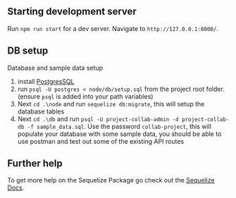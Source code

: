 ## Starting development server

Run `npm run start` for a dev server. Navigate to `http://127.0.0.1:8000/`. 

## DB setup
Database and sample data setup
1. install [PostgresSQL](https://www.postgresql.org/) 
2. run `psql -U postgres < node/db/setup.sql` from the project root folder. (ensure `psql` is added into your path variables)
3. Next `cd .\node` and run `sequelize db:migrate`, this will setup the database tables
4. Next `cd .\db` and run `psql -U project-collab-admin -d project-collab-db -f sample_data.sql`. Use the password `collab-project`, this will populate your database with some sample data, you should be able to use postman and test out some of the existing API routes

## Further help

To get more help on the Sequelize Package go check out the [Sequelize Docs](http://docs.sequelizejs.com).
